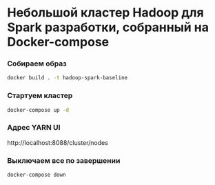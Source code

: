 # Небольшой кластер Hadoop для Spark разработки, собранный на Docker-compose

### Собираем образ

```bash
docker build . -t hadoop-spark-baseline
```

### Стартуем кластер

```bash
docker-compose up -d
```

### Адрес YARN UI

http://localhost:8088/cluster/nodes

### Выключаем все по завершении

```
docker-compose down
```